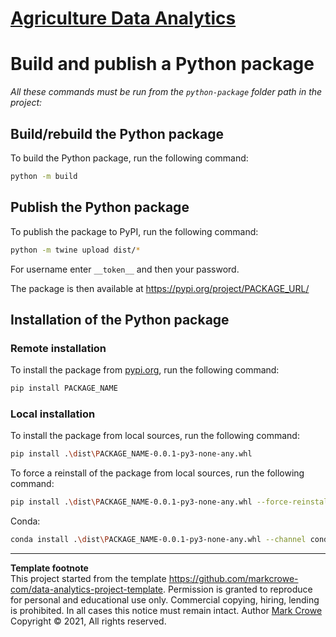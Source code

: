 # [Agriculture Data Analytics](./../../../)

# Build and publish a Python package

*All these commands must be run from the `python-package` folder path in the project:*

## Build/rebuild the Python package
To build the Python package, run the following command:
```bash
python -m build
```

## Publish the Python package
To publish the package to PyPI, run the following command:
```bash
python -m twine upload dist/*
```
For username enter `__token__` and then your password.  

The package is then available at <https://pypi.org/project/PACKAGE_URL/>

## Installation of the Python package

### Remote installation

To install the package from [pypi.org](https://pypi.org), run the following command:

```bash
pip install PACKAGE_NAME
```

### Local installation
To install the package from local sources, run the following command:

```bash
pip install .\dist\PACKAGE_NAME-0.0.1-py3-none-any.whl
```

To force a reinstall of the package from local sources, run the following command:

```bash
pip install .\dist\PACKAGE_NAME-0.0.1-py3-none-any.whl --force-reinstall
```

Conda:  
```bash
conda install .\dist\PACKAGE_NAME-0.0.1-py3-none-any.whl --channel conda-forge
```

---
**Template footnote**  
This project started from the template <https://github.com/markcrowe-com/data-analytics-project-template>. Permission is granted to reproduce for personal and educational use only. Commercial copying, hiring, lending is prohibited. In all cases this notice must remain intact. Author [Mark Crowe](https://github.com/markcrowe-com/) Copyright &copy; 2021, All rights reserved.
